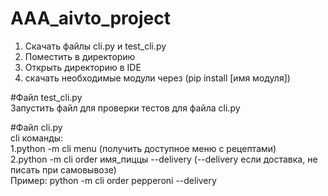 # AAA_aivto_project

1. Скачать файлы cli.py и test_cli.py
2. Поместить в директорию
3. Открыть директорию в IDE
4. скачать необходимые модули через (pip install [имя модуля])

#Файл test_cli.py\
Запустить файл для проверки тестов для файла cli.py

#Файл cli.py\
cli команды:\
1.python -m cli menu (получить доступное меню с рецептами)\
2.python -m cli order имя_пиццы --delivery (--delivery если доставка, не писать при самовывозе)\
Пример: python -m cli order pepperoni --delivery


